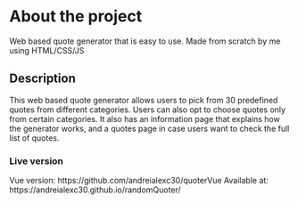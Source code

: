 <h1>About the project</h1>
Web based quote generator that is easy to use. Made from scratch by me using HTML/CSS/JS
<h2>Description</h2>
This web based quote generator allows users to pick from 30 predefined quotes from different categories. Users can also opt to choose quotes only from certain categories. It also has an information page that explains how the generator works, and a quotes page in case users want to check the full list of quotes.

<h3>Live version</h3>
Vue version: https://github.com/andreialexc30/quoterVue
Available at: https://andreialexc30.github.io/randomQuoter/
